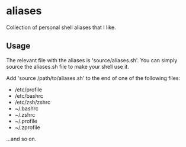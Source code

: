 # aliases

Collection of personal shell aliases that I like.

## Usage

The relevant file with the aliases is 'source/aliases.sh'.
You can simply source the aliases.sh file to make your shell use it.

Add 'source /path/to/aliases.sh' to the end of one of the following files:

- /etc/profile
- /etc/bashrc
- /etc/zsh/zshrc
- ~/.bashrc
- ~/.zshrc
- ~/.profile
- ~/.zprofile

...and so on.
